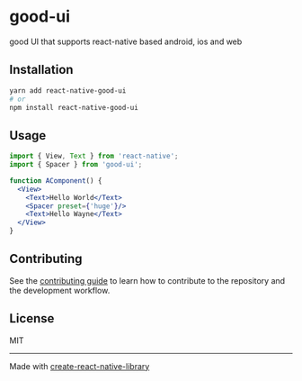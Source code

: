 # good-ui

good UI that supports react-native based android, ios and web

## Installation

```sh
yarn add react-native-good-ui
# or
npm install react-native-good-ui
```

## Usage

```jsx
import { View, Text } from 'react-native';
import { Spacer } from 'good-ui';

function AComponent() {
  <View>
    <Text>Hello World</Text>
    <Spacer preset={'huge'}/>
    <Text>Hello Wayne</Text>
  </View>
}
```

## Contributing

See the [contributing guide](CONTRIBUTING.md) to learn how to contribute to the repository and the development workflow.

## License

MIT

---

Made with [create-react-native-library](https://github.com/callstack/react-native-builder-bob)
